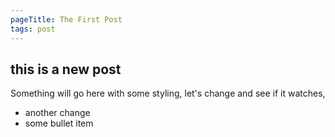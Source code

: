 ```yaml
---
pageTitle: The First Post
tags: post
---
```


## this is a new post 
Something will go here with some styling, let's change and see if it watches, 
- another change
- some bullet item

